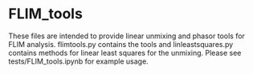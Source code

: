 # FLIM_tools
These files are intended to provide linear unmixing and phasor tools for FLIM analysis.  flimtools.py contains the tools and linleastsquares.py contains methods for linear least squares for the unmixing.  Please see tests/FLIM_tools.ipynb for example usage.
